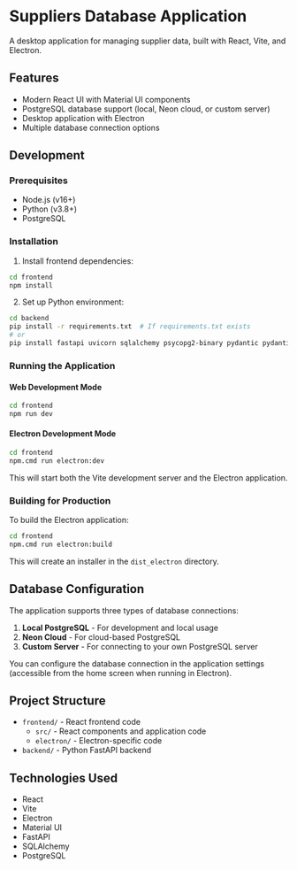 # Suppliers Database Application

A desktop application for managing supplier data, built with React, Vite, and Electron.

## Features

- Modern React UI with Material UI components
- PostgreSQL database support (local, Neon cloud, or custom server)
- Desktop application with Electron
- Multiple database connection options

## Development

### Prerequisites

- Node.js (v16+)
- Python (v3.8+)
- PostgreSQL

### Installation

1. Install frontend dependencies:

```bash
cd frontend
npm install
```

2. Set up Python environment:

```bash
cd backend
pip install -r requirements.txt  # If requirements.txt exists
# or
pip install fastapi uvicorn sqlalchemy psycopg2-binary pydantic pydantic-settings
```

### Running the Application

#### Web Development Mode

```bash
cd frontend
npm run dev
```

#### Electron Development Mode

```bash
cd frontend
npm.cmd run electron:dev
```

This will start both the Vite development server and the Electron application.

### Building for Production

To build the Electron application:

```bash
cd frontend
npm.cmd run electron:build
```

This will create an installer in the `dist_electron` directory.

## Database Configuration

The application supports three types of database connections:

1. **Local PostgreSQL** - For development and local usage
2. **Neon Cloud** - For cloud-based PostgreSQL
3. **Custom Server** - For connecting to your own PostgreSQL server

You can configure the database connection in the application settings (accessible from the home screen when running in Electron).

## Project Structure

- `frontend/` - React frontend code
  - `src/` - React components and application code
  - `electron/` - Electron-specific code
- `backend/` - Python FastAPI backend

## Technologies Used

- React
- Vite
- Electron
- Material UI
- FastAPI
- SQLAlchemy
- PostgreSQL
